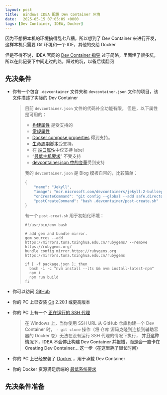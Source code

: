 ```yaml
---
layout: post
title:  Windows IDEA 配置 Dev Container 环境
date:   2025-05-15 07:05:09 +0000
tags: [Dev Container, IDEA, Docker]
---
```


因为不想把本机的环境搞得乱七八糟，所以想到了 Dev Container 来进行开发，这样本机只需要 Git 环境和一个 IDE，其他的交给 Docker

但是不得不说，IDEA 官网的 [Dev Container 指导](https://www.jetbrains.com/zh-cn/help/idea/2025.1/connect-to-devcontainer.html#dev_container_scenarios) 过于简略，里面埋了很多坑，所以在此记录下中间走过的路，踩过的坑，以备后续翻阅

## 先决条件

- 你有一个包含 `.devcontainer` 文件夹和 `devcontainer.json` 文件的项目，该文件描述了实际的 Dev Container
  > 目前 `devcontainer.json` 文件的代码补全功能有限。 但是，以下属性是可用的：
  > - [构建属性](https://containers.dev/implementors/json_reference/#image-specific) 是受支持的
  > - [常规属性](https://containers.dev/implementors/json_reference/#general-properties)
  > - [Docker compose properties](https://containers.dev/implementors/json_reference/#compose-specific) 得到支持。
  > - [生命周期脚本](https://containers.dev/implementors/json_reference/#lifecycle-scripts)受支持。
  > - 在 [端口属性](https://containers.dev/implementors/json_reference/#port-attributes)中仅支持 label
  > - “[最低主机要求](https://containers.dev/implementors/json_reference/#min-host-reqs)” 不受支持
  > - [devcontainer.json 中的变量](https://containers.dev/implementors/json_reference/#variables-in-devcontainerjson)受到支持
  > 
  > 我的 `devcontainer.json` 是 Blog 模板自带的，比较简单：
  > ```javascript
  > {
  >     "name": "Jekyll",
  >     "image": "mcr.microsoft.com/devcontainers/jekyll:2-bullseye",
  >     "onCreateCommand": "git config --global --add safe.directory ${containerWorkspaceFolder}",
  >     "postCreateCommand": "bash .devcontainer/post-create.sh"
  > }
  >```
  > 有一个 `post-creat.sh` 用于初始化环境：
  > ```shell
  > #!/usr/bin/env bash
  > 
  > # add gem and bundle mirror.
  > gem sources --add https://mirrors.tuna.tsinghua.edu.cn/rubygems/ --remove https://rubygems.org/
  > bundle config mirror.https://rubygems.org https://mirrors.tuna.tsinghua.edu.cn/rubygems
  > 
  > if [ -f package.json ]; then
  >   bash -i -c "nvm install --lts && nvm install-latest-npm"
  >   npm i
  >   npm run build
  > fi
  > ```

- 你可以访问 [GitHub](https://github.com/)
- 你的 PC 上已安装 [Git](https://git-scm.com/) 2.20.1 或更高版本
- 你的 PC 上有一个 [正在运行的 SSH 代理](https://www.jetbrains.com/zh-cn/help/idea/2025.1/using-ssh-keys.html)
  > 在 Windows 上，当你使用 SSH URL 从 GitHub 仓库构建一个 Dev Container 时，
  > `- git clone` 操作（将 仓库 源码克隆到连接到辅助容器的 Docker 卷）无法在没有运行 SSH 代理的情况下执行，
  > **并且这种情况下，IDEA 不会停止构建 Dev Container 并报错，而是会一直卡在 Creating Dev Container... 这一步（在这里耗了很长时间）**
- 你的 PC 上已经安装了 [Docker](https://docs.docker.com/get-docker/) ，用于承载 Dev Container  
- 你的 Docker 资源满足后端的 [最低系统要求](https://www.jetbrains.com/zh-cn/help/idea/2025.1/prerequisites.html)

## 先决条件准备



